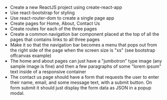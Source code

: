 * Create a new ReactJS project using create-react-app
* Use react-bootstrap for styling
* Use react-router-dom to create a single page app
* Create pages for Home, About, Contact Us
* Create routes for each of the three pages
* Create a common navigation bar component placed at the top of all the pages that contains links to all three pages
* Make it so that the navigation bar becomes a menu that pops out from the right side of the page when the screen size is "xs" (see bootstrap offcanvas example)
* The home and about pages can just have a "jumbotron" type image (any sample image is fine) and then a few paragraphs of some "lorem ipsum" text inside of a responsive container
* The contact us page should have a form that requests the user to enter their name, email, and some message text, with a submit button. On form submit it should just display the form data as JSON in a popup modal.
